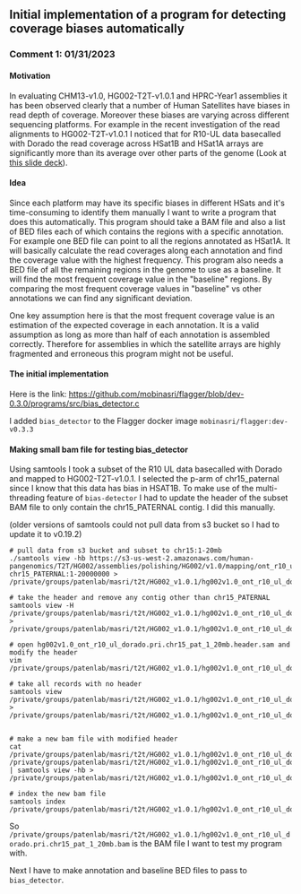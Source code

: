 ## Initial implementation of a program for detecting coverage biases automatically

### Comment 1: 01/31/2023

#### Motivation
In evaluating CHM13-v1.0, HG002-T2T-v1.0.1 and HPRC-Year1 assemblies it has been observed clearly that a number of Human Satellites have biases in read depth of coverage.
Moreover these biases are varying across different sequencing platforms. For example in the recent investigation of the read alignments to HG002-T2T-v1.0.1 I noticed that 
for R10-UL data basecalled with Dorado the read coverage across HSat1B and HSat1A arrays are significantly more than its average over other parts of the genome (Look at
[this slide deck](https://docs.google.com/presentation/d/1vZEPkC3NyOxyIhlaQX26oltio8rALxeRvwmbvj5-9MY/edit#slide=id.g2b2d09284bb_0_185)).

#### Idea
Since each platform may have its specific biases in different HSats and it's time-consuming to identify them manually I want to write a program that does this automatically. This program should take a BAM file and also a list of BED files each of which contains the regions with a specific annotation. For example one BED file can point to all the regions annotated as HSat1A. It will basically calculate the read coverages along each annotation and find the coverage value with the highest frequency. This program also needs a BED file of all the remaining regions in the genome to use as a baseline. It will find the most frequent coverage value in the "baseline" regions. By comparing the most frequent coverage values in "baseline" vs other annotations we can find any significant deviation.

One key assumption here is that the most frequent coverage value is an estimation of the expected coverage in each annotation. It is a valid assumption as long as more than half of each annotation is assembled correctly. Therefore for assemblies in which the satellite arrays are highly fragmented and erroneous this program might not be useful.

#### The initial implementation

Here is the link:
https://github.com/mobinasri/flagger/blob/dev-0.3.0/programs/src/bias_detector.c

I added `bias_detector` to the Flagger docker image `mobinasri/flagger:dev-v0.3.3`

#### Making small bam file for testing bias_detector
Using samtools I took a subset of the R10 UL data basecalled with Dorado and mapped to HG002-T2T-v1.0.1. I selected the p-arm of chr15_paternal since I know that this data has bias in HSAT1B. To make use of 
the multi-threading feature of `bias-detector` I had to update the header of the subset BAM file to only
contain the chr15_PATERNAL contig. I did this manually. 

(older versions of samtools could not pull data from s3 bucket so I had to update it to v0.19.2)

```
# pull data from s3 bucket and subset to chr15:1-20mb
./samtools view -hb https://s3-us-west-2.amazonaws.com/human-pangenomics/T2T/HG002/assemblies/polishing/HG002/v1.0/mapping/ont_r10_ul_dorado/hg002v1.0_ont_r10_ul_dorado.pri.bam chr15_PATERNAL:1-20000000 > /private/groups/patenlab/masri/t2t/HG002_v1.0.1/hg002v1.0_ont_r10_ul_dorado.pri.chr15_pat_1_20mb.bam

# take the header and remove any contig other than chr15_PATERNAL
samtools view -H /private/groups/patenlab/masri/t2t/HG002_v1.0.1/hg002v1.0_ont_r10_ul_dorado.pri.chr15_pat_1_20mb.bam > /private/groups/patenlab/masri/t2t/HG002_v1.0.1/hg002v1.0_ont_r10_ul_dorado.pri.chr15_pat_1_20mb.header.sam

# open hg002v1.0_ont_r10_ul_dorado.pri.chr15_pat_1_20mb.header.sam and modify the header
vim /private/groups/patenlab/masri/t2t/HG002_v1.0.1/hg002v1.0_ont_r10_ul_dorado.pri.chr15_pat_1_20mb.header.sam

# take all records with no header
samtools view /private/groups/patenlab/masri/t2t/HG002_v1.0.1/hg002v1.0_ont_r10_ul_dorado.pri.chr15_pat_1_20mb.bam > /private/groups/patenlab/masri/t2t/HG002_v1.0.1/hg002v1.0_ont_r10_ul_dorado.pri.chr15_pat_1_20mb.no_header.sam


# make a new bam file with modified header
cat /private/groups/patenlab/masri/t2t/HG002_v1.0.1/hg002v1.0_ont_r10_ul_dorado.pri.chr15_pat_1_20mb.header.sam /private/groups/patenlab/masri/t2t/HG002_v1.0.1/hg002v1.0_ont_r10_ul_dorado.pri.chr15_pat_1_20mb.no_header.sam | samtools view -hb > /private/groups/patenlab/masri/t2t/HG002_v1.0.1/hg002v1.0_ont_r10_ul_dorado.pri.chr15_pat_1_20mb.bam

# index the new bam file
samtools index /private/groups/patenlab/masri/t2t/HG002_v1.0.1/hg002v1.0_ont_r10_ul_dorado.pri.chr15_pat_1_20mb.bam

```

So `/private/groups/patenlab/masri/t2t/HG002_v1.0.1/hg002v1.0_ont_r10_ul_dorado.pri.chr15_pat_1_20mb.bam` is the BAM file I want to test my program with.

Next I have to make annotation and baseline BED files to pass to `bias_detector`.

